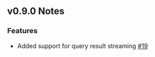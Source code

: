 ## v0.9.0 Notes

### Features

* Added support for query result streaming [#19](https://github.com/mtxr/SQLTools/issues/19)
